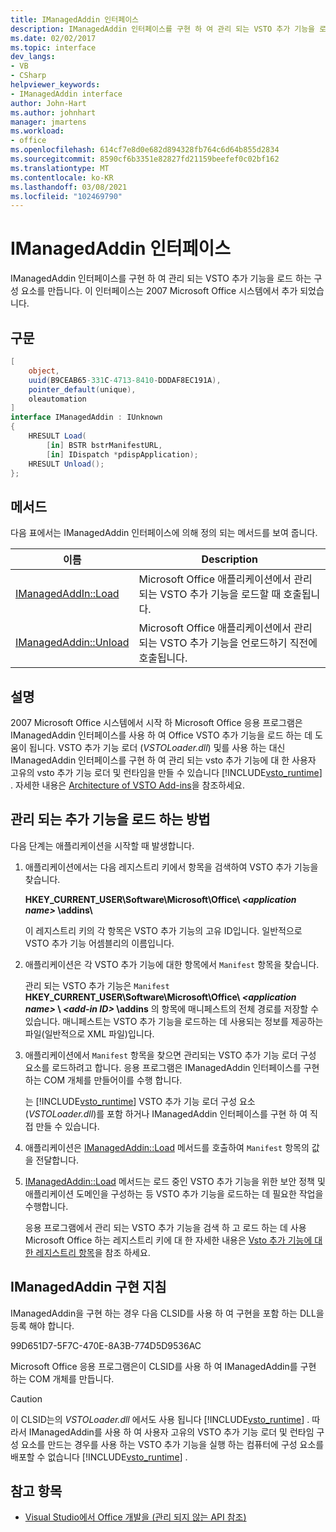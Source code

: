 ```yaml
---
title: IManagedAddin 인터페이스
description: IManagedAddin 인터페이스를 구현 하 여 관리 되는 VSTO 추가 기능을 로드 하는 구성 요소를 만듭니다.
ms.date: 02/02/2017
ms.topic: interface
dev_langs:
- VB
- CSharp
helpviewer_keywords:
- IManagedAddin interface
author: John-Hart
ms.author: johnhart
manager: jmartens
ms.workload:
- office
ms.openlocfilehash: 614cf7e8d0e682d894328fb764c6d64b855d2834
ms.sourcegitcommit: 8590cf6b3351e82827fd21159beefef0c02bf162
ms.translationtype: MT
ms.contentlocale: ko-KR
ms.lasthandoff: 03/08/2021
ms.locfileid: "102469790"
---
```

# <a name="imanagedaddin-interface"></a>IManagedAddin 인터페이스
  IManagedAddin 인터페이스를 구현 하 여 관리 되는 VSTO 추가 기능을 로드 하는 구성 요소를 만듭니다. 이 인터페이스는 2007 Microsoft Office 시스템에서 추가 되었습니다.

## <a name="syntax"></a>구문

```csharp
[
    object,
    uuid(B9CEAB65-331C-4713-8410-DDDAF8EC191A),
    pointer_default(unique),
    oleautomation
]
interface IManagedAddin : IUnknown
{
    HRESULT Load(
        [in] BSTR bstrManifestURL,
        [in] IDispatch *pdispApplication);
    HRESULT Unload();
};
```

## <a name="methods"></a>메서드
 다음 표에서는 IManagedAddin 인터페이스에 의해 정의 되는 메서드를 보여 줍니다.

|이름|Description|
|----------|-----------------|
|[IManagedAddIn::Load](../vsto/imanagedaddin-load.md)|Microsoft Office 애플리케이션에서 관리되는 VSTO 추가 기능을 로드할 때 호출됩니다.|
|[IManagedAddin::Unload](../vsto/imanagedaddin-unload.md)|Microsoft Office 애플리케이션에서 관리되는 VSTO 추가 기능을 언로드하기 직전에 호출됩니다.|

## <a name="remarks"></a>설명
 2007 Microsoft Office 시스템에서 시작 하 Microsoft Office 응용 프로그램은 IManagedAddin 인터페이스를 사용 하 여 Office VSTO 추가 기능을 로드 하는 데 도움이 됩니다. VSTO 추가 기능 로더 (*VSTOLoader.dll*) 및를 사용 하는 대신 IManagedAddin 인터페이스를 구현 하 여 관리 되는 vsto 추가 기능에 대 한 사용자 고유의 vsto 추가 기능 로더 및 런타임을 만들 수 있습니다 [!INCLUDE[vsto_runtime](../vsto/includes/vsto-runtime-md.md)] . 자세한 내용은 [Architecture of VSTO Add-ins](../vsto/architecture-of-vsto-add-ins.md)을 참조하세요.

## <a name="how-managed-add-ins-are-loaded"></a>관리 되는 추가 기능을 로드 하는 방법
 다음 단계는 애플리케이션을 시작할 때 발생합니다.

1. 애플리케이션에서는 다음 레지스트리 키에서 항목을 검색하여 VSTO 추가 기능을 찾습니다.

    **HKEY_CURRENT_USER\Software\Microsoft\Office\\ *\<application name>* \addins\\**

    이 레지스트리 키의 각 항목은 VSTO 추가 기능의 고유 ID입니다. 일반적으로 VSTO 추가 기능 어셈블리의 이름입니다.

2. 애플리케이션은 각 VSTO 추가 기능에 대한 항목에서 `Manifest` 항목을 찾습니다.

    관리 되는 VSTO 추가 기능은 `Manifest` **HKEY_CURRENT_USER\Software\Microsoft\Office\\ _\<application name>_ \\ _\<add-in ID>_ \addins** 의 항목에 매니페스트의 전체 경로를 저장할 수 있습니다. 매니페스트는 VSTO 추가 기능을 로드하는 데 사용되는 정보를 제공하는 파일(일반적으로 XML 파일)입니다.

3. 애플리케이션에서 `Manifest` 항목을 찾으면 관리되는 VSTO 추가 기능 로더 구성 요소를 로드하려고 합니다. 응용 프로그램은 IManagedAddin 인터페이스를 구현 하는 COM 개체를 만들어이를 수행 합니다.

    는 [!INCLUDE[vsto_runtime](../vsto/includes/vsto-runtime-md.md)] VSTO 추가 기능 로더 구성 요소 (*VSTOLoader.dll*)를 포함 하거나 IManagedAddin 인터페이스를 구현 하 여 직접 만들 수 있습니다.

4. 애플리케이션은 [IManagedAddin::Load](../vsto/imanagedaddin-load.md) 메서드를 호출하여 `Manifest` 항목의 값을 전달합니다.

5. [IManagedAddin::Load](../vsto/imanagedaddin-load.md) 메서드는 로드 중인 VSTO 추가 기능을 위한 보안 정책 및 애플리케이션 도메인을 구성하는 등 VSTO 추가 기능을 로드하는 데 필요한 작업을 수행합니다.

   응용 프로그램에서 관리 되는 VSTO 추가 기능을 검색 하 고 로드 하는 데 사용 Microsoft Office 하는 레지스트리 키에 대 한 자세한 내용은 [Vsto 추가 기능에 대 한 레지스트리 항목](../vsto/registry-entries-for-vsto-add-ins.md)을 참조 하세요.

## <a name="guidance-to-implement-imanagedaddin"></a>IManagedAddin 구현 지침
 IManagedAddin을 구현 하는 경우 다음 CLSID를 사용 하 여 구현을 포함 하는 DLL을 등록 해야 합니다.

 99D651D7-5F7C-470E-8A3B-774D5D9536AC

 Microsoft Office 응용 프로그램은이 CLSID를 사용 하 여 IManagedAddin를 구현 하는 COM 개체를 만듭니다.

> [!CAUTION]
> 이 CLSID는의 *VSTOLoader.dll* 에서도 사용 됩니다 [!INCLUDE[vsto_runtime](../vsto/includes/vsto-runtime-md.md)] . 따라서 IManagedAddin를 사용 하 여 사용자 고유의 VSTO 추가 기능 로더 및 런타임 구성 요소를 만드는 경우를 사용 하는 VSTO 추가 기능을 실행 하는 컴퓨터에 구성 요소를 배포할 수 없습니다 [!INCLUDE[vsto_runtime](../vsto/includes/vsto-runtime-md.md)] .

## <a name="see-also"></a>참고 항목
- [Visual Studio에서 Office 개발을 &#40;관리 되지 않는 API 참조&#41;](../vsto/unmanaged-api-reference-office-development-in-visual-studio.md)
